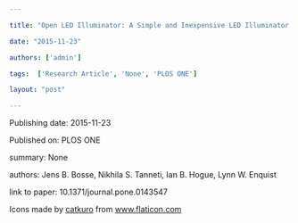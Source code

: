 ---
title: "Open LED Illuminator: A Simple and Inexpensive LED Illuminator for Fast Multicolor Particle Tracking in Neurons"
date: "2015-11-23"
authors: ['admin']
tags:  ['Research Article', 'None', 'PLOS ONE']
layout: "post"
---
Publishing date: 2015-11-23

Published on: PLOS ONE

summary: None

authors: Jens B. Bosse, Nikhila S. Tanneti, Ian B. Hogue, Lynn W. Enquist

link to paper: 10.1371/journal.pone.0143547

Icons made by <a href="https://www.flaticon.com/free-icon/bookshelves_3576884" title="catkuro">catkuro</a> from <a href="https://www.flaticon.com/" title="Flaticon"> www.flaticon.com</a>